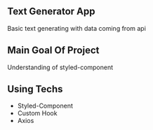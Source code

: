 ## Text Generator App

Basic text generating with data coming from api

## Main Goal Of Project

Understanding of styled-component

## Using Techs

- Styled-Component
- Custom Hook
- Axios
